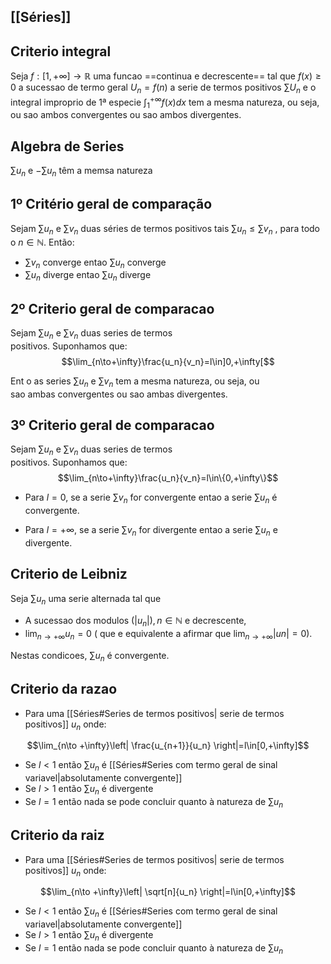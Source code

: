 ## [[Séries]]

## Criterio integral

Seja $f : [1,+\infty]\to \mathbb R$ uma funcao ==continua e decrescente== tal que $f(x)\geq 0$ a sucessao de termo geral $U_n = f(n)$ a serie de termos positivos $\displaystyle \sum U_n$ e o integral improprio de 1ª especie
$\displaystyle \int_1^{+\infty}f(x)dx$ tem a mesma natureza, ou seja, ou sao ambos  convergentes ou sao ambos divergentes.

## Algebra de Series

$\sum u_n$ e $-\sum u_n$ têm a memsa natureza 

## 1º Critério geral de comparação

Sejam $\sum u_n$ e $\sum v_n$ duas séries de termos positivos tais $\sum u_n ≤\sum v_n$ , para todo o $n ∈ \mathbb N$. Então:
- $\sum v_n$ converge entao $\sum u_n$ converge
- $\sum u_n$ diverge entao $\sum u_n$ diverge

## 2º Criterio geral de comparacao

Sejam  $∑ u_n$ e $∑ v_n$ duas series de termos  
positivos. Suponhamos que:
$$\lim_{n\to+\infty}\frac{u_n}{v_n}=l\in]0,+\infty[$$

Ent o as series $∑ u_n$ e $∑ v_n$ tem a mesma natureza, ou seja, ou  
sao ambas convergentes ou sao ambas divergentes.

## 3º Criterio geral de comparacao

Sejam  $∑ u_n$ e $∑ v_n$ duas series de termos  
positivos. Suponhamos que:
$$\lim_{n\to+\infty}\frac{u_n}{v_n}=l\in\{0,+\infty\}$$

- Para $l = 0$, se a serie $∑ v_n$ for convergente entao a serie $∑ u_n$ é convergente.

- Para $l = +\infty$, se a serie $∑ v_n$ for divergente entao a serie $∑ u_n$  e divergente.

## Criterio de Leibniz

Seja $∑ u_n$ uma serie alternada tal que  

- A sucessao dos modulos $(|u_n|),n∈\mathbb N$ e decrescente,  
- $\displaystyle \lim _{n→+∞ }u_n = 0$ ( que e equivalente a afirmar que  $\displaystyle \lim_{  n→+∞} |un| = 0$).  

Nestas condicoes, $∑ u_n$ é convergente.

## Criterio da razao

- Para uma [[Séries#Series de termos positivos| serie de termos positivos]] $u_n$ onde:

$$\lim_{n\to +\infty}\left| \frac{u_{n+1}}{u_n} \right|=l\in[0,+\infty]$$
- Se $l < 1$ então $\sum u_n$ é [[Séries#Series com termo geral de sinal variavel|absolutamente convergente]] 
- Se $l > 1$ então $\sum u_n$ é divergente 
- Se $l = 1$ então nada se pode concluir quanto à natureza de $\sum u_n$ 

## Criterio da raiz

- Para uma [[Séries#Series de termos positivos| serie de termos positivos]] $u_n$ onde:

$$\lim_{n\to +\infty}\left| \sqrt[n]{u_n} \right|=l\in[0,+\infty]$$
- Se $l < 1$ então $\sum u_n$ é [[Séries#Series com termo geral de sinal variavel|absolutamente convergente]] 
- Se $l > 1$ então $\sum u_n$ é divergente 
- Se $l = 1$ então nada se pode concluir quanto à natureza de $\sum u_n$ 
